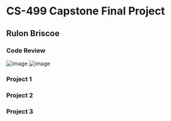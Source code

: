 # CS-499 Capstone Final Project
## Rulon Briscoe
### Code Review

![image](https://github.com/rubriscoe/rubriscoe.github.io/assets/131625839/76f5be0c-8f5e-4da1-9a11-e2934fc9189b)
![image](https://github.com/rubriscoe/rubriscoe.github.io/assets/131625839/1eec076e-4255-4c7f-8ac0-bf2700ec208b)
### Project 1
### Project 2

### Project 3
